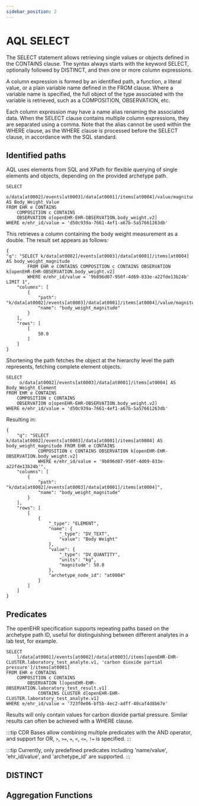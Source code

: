 ```yaml
---
sidebar_position: 2
---
```


# AQL SELECT

The SELECT statement allows retrieving single values or objects defined in the CONTAINS clause. The syntax always starts with the keyword SELECT, optionally followed by DISTINCT, and then one or more column expressions.

A column expression is formed by an identified path, a function, a literal value, or a plain variable name defined in the FROM clause. Where a variable name is specified, the full object of the type associated with the variable is retrieved, such as a COMPOSITION, OBSERVATION, etc.

Each column expression may have a name alias renaming the associated data. When the SELECT clause contains multiple column expressions, they are separated using a comma. Note that the alias cannot be used within the WHERE clause, as the WHERE clause is processed before the SELECT clause, in accordance with the SQL standard.

## Identified paths

AQL uses elements from SQL and XPath for flexible querying of single elements and objects, depending on the provided archetype path.

```
SELECT
     o/data[at0002]/events[at0003]/data[at0001]/items[at0004]/value/magnitude AS Body_Weight_Value
FROM EHR e CONTAINS
    COMPOSITION c CONTAINS
    OBSERVATION o[openEHR-EHR-OBSERVATION.body_weight.v2]
WHERE e/ehr_id/value = 'd50c939a-7661-4ef1-a67b-5a57661263db'
```

This retrieves a column containing the body weight measurement as a double. The result set appears as follows:

```
{
"q": "SELECT k/data[at0002]/events[at0003]/data[at0001]/items[at0004] AS body_weight_magnitude
        FROM EHR e CONTAINS COMPOSITION c CONTAINS OBSERVATION k[openEHR-EHR-OBSERVATION.body_weight.v2]
        WHERE e/ehr_id/value = '9b896d07-950f-4d69-833e-a22fde13b24b' LIMIT 1",
    "columns": [
        {
            "path": "k/data[at0002]/events[at0003]/data[at0001]/items[at0004]/value/magnitude",
            "name": "body_weight_magnitude"
        }
    ],
    "rows": [
        [
            50.0
        ]
    ]
}
```

Shortening the path fetches the object at the hierarchy level the path represents, fetching complete element objects.

```
SELECT
     o/data[at0002]/events[at0003]/data[at0001]/items[at0004] AS Body_Weight_Element
FROM EHR e CONTAINS
    COMPOSITION c CONTAINS
    OBSERVATION o[openEHR-EHR-OBSERVATION.body_weight.v2]
WHERE e/ehr_id/value = 'd50c939a-7661-4ef1-a67b-5a57661263db'
```

Resulting in:

```
{
    "q": "SELECT k/data[at0002]/events[at0003]/data[at0001]/items[at0004] AS body_weight_magnitude FROM EHR e CONTAINS
            COMPOSITION c CONTAINS OBSERVATION k[openEHR-EHR-OBSERVATION.body_weight.v2]
            WHERE e/ehr_id/value = '9b896d07-950f-4d69-833e-a22fde13b24b'",
    "columns": [
        {
            "path": "k/data[at0002]/events[at0003]/data[at0001]/items[at0004]",
            "name": "body_weight_magnitude"
        }
    ],
    "rows": [
        [
            {
                "_type": "ELEMENT",
                "name": {
                    "_type": "DV_TEXT",
                    "value": "Body Weight"
                },
                "value": {
                    "_type": "DV_QUANTITY",
                    "units": "kg",
                    "magnitude": 50.0
                },
                "archetype_node_id": "at0004"
            }
        ]
    ]
}
```

## Predicates

The openEHR specification supports repeating paths based on the archetype path ID, useful for distinguishing between different analytes in a lab test, for example.

```
SELECT
    l/data[at0001]/events[at0002]/data[at0003]/items[openEHR-EHR-CLUSTER.laboratory_test_analyte.v1, 'carbon dioxide partial pressure']/items[at0001]
FROM EHR e CONTAINS
    COMPOSITION c CONTAINS
        OBSERVATION l[openEHR-EHR-OBSERVATION.laboratory_test_result.v1]
            CONTAINS CLUSTER d[openEHR-EHR-CLUSTER.laboratory_test_analyte.v1]
WHERE e/ehr_id/value = '723f0e06-bf5b-4ec2-adff-40caf4d8b67e'
```

Results will only contain values for carbon dioxide partial pressure. Similar results can often be achieved with a WHERE clause.

:::tip
CDR Bases allow combining multiple predicates with the AND operator, and support for OR, `>`, `>=`, `=`, `<`, `<=`, `!=` is specified.
:::

:::tip
Currently, only predefined predicates including 'name/value', 'ehr_id/value', and 'archetype_id' are supported.
:::

## DISTINCT

## Aggregation Functions
